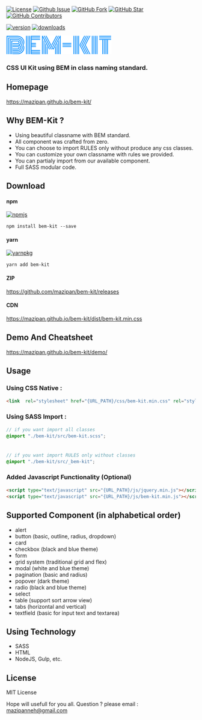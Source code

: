 [![License](https://img.shields.io/github/license/mazipan/bem-kit.svg?maxAge=3600)](https://github.com/mazipan/bem-kit) 
[![Github Issue](https://img.shields.io/github/issues/mazipan/bem-kit.svg?maxAge=3600)](https://github.com/mazipan/bem-kit/issues) 
[![GitHub Fork](https://img.shields.io/github/forks/mazipan/bem-kit.svg?maxAge=3600)](https://github.com/mazipan/bem-kit/network) 
[![GitHub Star](https://img.shields.io/github/stars/mazipan/bem-kit.svg?maxAge=3600)](https://github.com/mazipan/bem-kit/stargazers) 
[![GitHub Contributors](https://img.shields.io/github/contributors/mazipan/bem-kit.svg?maxAge=3600)](https://github.com/mazipan/bem-kit/network/members)


[![version](https://img.shields.io/npm/v/bem-kit.svg?maxAge=3600)](https://www.npmjs.com/package/bem-kit)
[![downloads](https://img.shields.io/npm/dt/bem-kit.svg?maxAge=3600)](https://www.npmjs.com/package/bem-kit) 


![BEM-KIT CSS](https://raw.githubusercontent.com/mazipan/bem-kit/master/demo/images/brand-blue.png)
### CSS UI Kit using BEM in class naming standard.

## Homepage
https://mazipan.github.io/bem-kit/

## Why BEM-Kit ?
- Using beautiful classname with BEM standard.
- All component was crafted from zero.
- You can choose to import RULES only without produce any css classes.
- You can customize your own classname with rules we provided.
- You can partialy import from our available component.
- Full SASS modular code. 

## Download

#### npm
[![npmjs](https://img.shields.io/badge/download-npmjs-red.svg?maxAge=3600)](https://www.npmjs.com/package/bem-kit) 
```
npm install bem-kit --save
```
#### yarn
[![yarnpkg](https://img.shields.io/badge/download-yarn-blue.svg?maxAge=3600)](https://yarnpkg.com/en/package/bem-kit)
```
yarn add bem-kit
```
#### ZIP 
https://github.com/mazipan/bem-kit/releases

#### CDN
https://mazipan.github.io/bem-kit/dist/bem-kit.min.css

## Demo And Cheatsheet
https://mazipan.github.io/bem-kit/demo/

## Usage

### Using CSS Native : 
```html
<link  rel="stylesheet" href="{URL_PATH}/css/bem-kit.min.css" rel="stylesheet"/>
```

### Using SASS Import : 
```scss
// if you want import all classes
@import "./bem-kit/src/bem-kit.scss";


// if you want import RULES only without classes
@import "./bem-kit/src/_bem-kit";
```

### Added Javascript Functionality (Optional)
```html
<script type="text/javascript" src="{URL_PATH}/js/jquery.min.js"></script>
<script type="text/javascript" src="{URL_PATH}/js/bem-kit.min.js"></script>
```

## Supported Component (in alphabetical order)</h3>
- alert 
- button (basic, outline, radius, dropdown)
- card
- checkbox (black and blue theme)
- form 
- grid system (traditional grid and flex)
- modal (white and blue theme)
- pagination (basic and radius)
- popover (dark theme)
- radio (black and blue theme)
- select
- table (support sort arrow view)
- tabs (horizontal and vertical)
- textfield (basic for input text and textarea)

## Using Technology</h3>
- SASS 
- HTML
- NodeJS, Gulp, etc.

## License
MIT License


Hope will usefull for you all.
Question ? please email : mazipanneh@gmail.com
